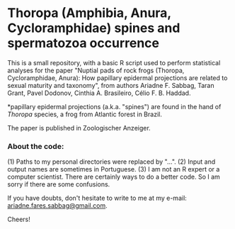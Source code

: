 # Thoropa (Amphibia, Anura, Cycloramphidae) spines and spermatozoa occurrence

This is a small repository, with a basic R script used to perform statistical analyses for the paper "Nuptial pads of rock frogs (Thoropa, Cycloramphidae, Anura): How
papillary epidermal projections are related to sexual maturity and taxonomy", from authors Ariadne F. Sabbag, Taran Grant, Pavel Dodonov, Cinthia A. Brasileiro, Célio F. B. Haddad.

*papillary epidermal projections (a.k.a. "spines") are found in the hand of <i>Thoropa</i> species, a frog from Atlantic forest in Brazil.

The paper is published in Zoologischer Anzeiger.

### About the code:
(1) Paths to my personal directories were replaced by "...".
(2) Input and output names are sometimes in Portuguese.
(3) I am not an R expert or a computer scientist. There are certainly ways to do a better code. So I am sorry if there are some confusions.

If you have doubts, don't hesitate to write to me at my e-mail: ariadne.fares.sabbag@gmail.com.

Cheers!

